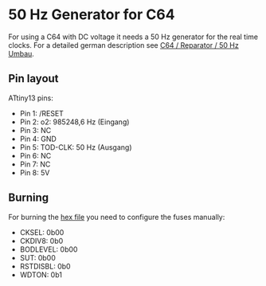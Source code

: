 # 50 Hz Generator for C64

For using a C64 with DC voltage it needs a 50 Hz generator for the real time clocks.
For a detailed german description see [C64 / Reparator / 50 Hz Umbau](https://markusheiden.de/c64/reparatur.html?start=2).

## Pin layout

ATtiny13 pins:
* Pin 1: /RESET
* Pin 2: o2: 985248,6 Hz (Eingang)
* Pin 3: NC
* Pin 4: GND
* Pin 5: TOD-CLK: 50 Hz (Ausgang)
* Pin 6: NC
* Pin 7: NC
* Pin 8: 5V

## Burning

For burning the [hex file](50Hz.hex) you need to configure the fuses manually:
* CKSEL: 0b00
* CKDIV8: 0b0
* BODLEVEL: 0b00
* SUT: 0b00
* RSTDISBL: 0b0
* WDTON: 0b1

